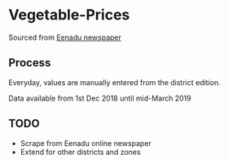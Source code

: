# Vegetable-Prices

Sourced from [Eenadu newspaper](http://epaper.eenadu.net/)

## Process

Everyday, values are manually entered from the district edition.

Data available from 1st Dec 2018 until mid-March 2019

## TODO

- Scrape from Eenadu online newspaper
- Extend for other districts and zones
